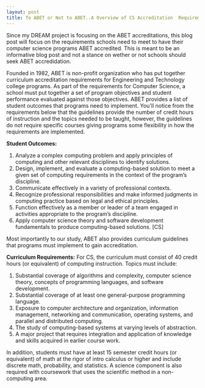 ```yaml
---
layout: post
title: To ABET or Not to ABET..A Overview of CS Accreditation  Requirements
---
```

Since my DREAM project is focusing on the ABET accreditations, this blog post will focus on the requirements schools need to meet to have their computer science programs ABET accredited. This is meant to be an informative blog post and not a stance on wether or not schools should seek ABET accredidation.


Founded in 1982, ABET is non-profit organization who has put together curriculum accreditation requirements for Engineering and Technology college programs.  As part of the requirements for Computer Science, a school must put together a set of program objectives and student performance evaluated against those objectives. ABET provides a list of student outcomes that programs need to implement. You'll notice from the requirements below that the guidelines provide the number of credit hours of instruction and the topics needed to be taught, however, the guidelines do not require specific courses giving programs some flexibility in how the requirements are implemented.

**Student Outcomes:**
1. Analyze a complex computing problem and apply principles of computing and other relevant disciplines to identify solutions.
2. Design, implement, and evaluate a computing-based solution to meet a given set of computing requirements in the context of the program’s discipline.
3. Communicate effectively in a variety of professional contexts.
4. Recognize professional responsibilities and make informed judgments in
computing practice based on legal and ethical principles.
5. Function effectively as a member or leader of a team engaged in activities
appropriate to the program’s discipline.
6. Apply computer science theory and software development fundamentals to produce computing-based solutions. [CS]

Most importantly to our study, ABET also provides curriculum guidelines that programs must implement to gain accreditation.

**Curriculum Requirements:**
For CS, the curriculum must consist of 40 credit hours (or equivalent) of computing instruction. Topics must include:
1. Substantial coverage of algorithms and complexity, computer science theory, concepts of programming languages, and software development.
2. Substantial coverage of at least one general-purpose programming language.
3. Exposure to computer architecture and organization, information management, networking and communication, operating systems, and parallel and distributed computing.
4. The study of computing-based systems at varying levels of abstraction.
5. A major project that requires integration and application of knowledge and
skills acquired in earlier course work.

In addition, students must have at least 15 semester credit hours (or equivalent) of math at the rigor of intro calculus or higher and include discrete math, probability, and statistics. A science component is also required with coursework that uses the scientific method in a non-computing area.



